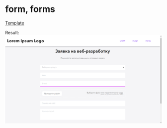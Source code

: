 # form, forms

[Template](https://www.figma.com/file/JvPRK4enzEzuRNEK4lWIxUT0/Form?node-id=0%3A1)

Result: 
![alt text](https://raw.githubusercontent.com/alnero/forms/master/img/result.png "result.png")
